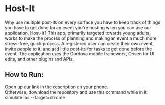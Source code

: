 # Host-It

Why use multiple post-its on every surface you have to keep track of things you have to get done for an event you're hosting when you can use our application, Host-It? This app, primarily targeted towards young adults, works to make the process of planning and making an event a much more stress-free, quick process. A registered user can create their own event, invite people to it, and add little post-its for tasks to get done before the event. The application uses the Cordova mobile framework, Onsen for UI edits, and other plugins and APIs.

## How to Run:
Open up our link in the description on your phone.
<br>
Otherwise, download the repository and use this command while in it: <br>
simulate ios --target=chrome
